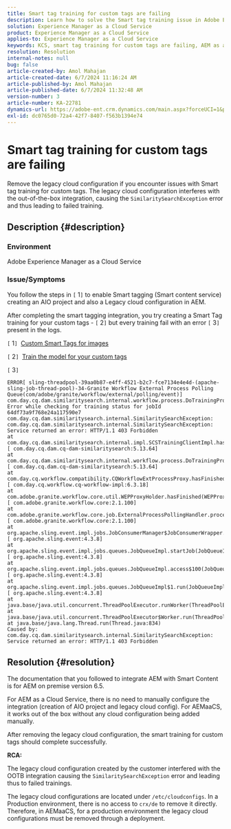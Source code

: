 ```yaml
---
title: Smart tag training for custom tags are failing
description: Learn how to solve the Smart tag training issue in Adobe Experience Manager (AEM) as a Cloud Service.
solution: Experience Manager as a Cloud Service
product: Experience Manager as a Cloud Service
applies-to: Experience Manager as a Cloud Service
keywords: KCS, smart tag training for custom tags are failing, AEM as a Cloud Service, AEMaaCS, Experience Manager
resolution: Resolution
internal-notes: null
bug: false
article-created-by: Amol Mahajan
article-created-date: 6/7/2024 11:16:24 AM
article-published-by: Amol Mahajan
article-published-date: 6/7/2024 11:32:48 AM
version-number: 3
article-number: KA-22781
dynamics-url: https://adobe-ent.crm.dynamics.com/main.aspx?forceUCI=1&pagetype=entityrecord&etn=knowledgearticle&id=c7b9f059-bf24-ef11-840a-000d3a5bee19
exl-id: dc0765d0-72a4-42f7-8407-f563b1394e74
---
```

# Smart tag training for custom tags are failing


Remove the legacy cloud configuration if you encounter issues with Smart tag training for custom tags. The legacy cloud configuration interferes with the out-of-the-box integration, causing the `SimilaritySearchException` error and thus leading to failed training.

## Description {#description}


### Environment

Adobe Experience Manager as a Cloud Service



### Issue/Symptoms

You follow the steps in `[` 1`]`  to enable Smart tagging (Smart content service) creating an AIO project and also a Legacy cloud configuration in AEM.

After completing the smart tagging integration, you try creating a Smart Tag training for your custom tags - `[` 2`]`  but every training fail with an error `[` 3`]`  present in the logs.

`[` 1`]`  [Custom Smart Tags for images](https://experienceleague.adobe.com/docs/experience-manager-learn/assets/metadata/custom-smart-tags.html)

`[` 2`]`  [Train the model for your custom tags](https://experienceleague.adobe.com/docs/experience-manager-cloud-service/content/assets/manage/smart-tags.html#train-model)

`[` 3`]`


```
ERROR[ sling-threadpool-39aa0b87-e4ff-4521-b2c7-fce7134e4e4d-(apache-sling-job-thread-pool)-34-Granite Workflow External Process Polling Queue(com/adobe/granite/workflow/external/polling/event)]  com.day.cq.dam.similaritysearch.internal.workflow.process.DoTrainingProcess Error while checking for training status for jobId 64df73a9f768e24a117590e7
com.day.cq.dam.similaritysearch.internal.SimilaritySearchException: com.day.cq.dam.similaritysearch.internal.SimilaritySearchException: Service returned an error: HTTP/1.1 403 Forbidden
at com.day.cq.dam.similaritysearch.internal.impl.SCSTrainingClientImpl.hasFinishedTraining(SCSTrainingClientImpl.java:203) [ com.day.cq.dam.cq-dam-similaritysearch:5.13.64] 
at com.day.cq.dam.similaritysearch.internal.workflow.process.DoTrainingProcess.hasFinished(DoTrainingProcess.java:95) [ com.day.cq.dam.cq-dam-similaritysearch:5.13.64] 
at com.day.cq.workflow.compatibility.CQWorkflowExtProcessProxy.hasFinished(CQWorkflowExtProcessProxy.java:82) [ com.day.cq.workflow.cq-workflow-impl:6.3.18] 
at com.adobe.granite.workflow.core.util.WEPProxyHolder.hasFinished(WEPProxyHolder.java:46) [ com.adobe.granite.workflow.core:2.1.100] 
at com.adobe.granite.workflow.core.job.ExternalProcessPollingHandler.process(ExternalProcessPollingHandler.java:119) [ com.adobe.granite.workflow.core:2.1.100] 
at org.apache.sling.event.impl.jobs.JobConsumerManager$JobConsumerWrapper.process(JobConsumerManager.java:502) [ org.apache.sling.event:4.3.8] 
at org.apache.sling.event.impl.jobs.queues.JobQueueImpl.startJob(JobQueueImpl.java:351) [ org.apache.sling.event:4.3.8] 
at org.apache.sling.event.impl.jobs.queues.JobQueueImpl.access$100(JobQueueImpl.java:60) [ org.apache.sling.event:4.3.8] 
at org.apache.sling.event.impl.jobs.queues.JobQueueImpl$1.run(JobQueueImpl.java:287) [ org.apache.sling.event:4.3.8] 
at java.base/java.util.concurrent.ThreadPoolExecutor.runWorker(ThreadPoolExecutor.java:1128)
at java.base/java.util.concurrent.ThreadPoolExecutor$Worker.run(ThreadPoolExecutor.java:628)
at java.base/java.lang.Thread.run(Thread.java:834)
Caused by: com.day.cq.dam.similaritysearch.internal.SimilaritySearchException: Service returned an error: HTTP/1.1 403 Forbidden
```



## Resolution {#resolution}


The documentation that you followed to integrate AEM with Smart Content is for AEM on premise version 6.5.

For AEM as a Cloud Service, there is no need to manually configure the integration (creation of AIO project and legacy cloud config). For AEMaaCS, it works out of the box without any cloud configuration being added manually.

After removing the legacy cloud configuration, the smart training for custom tags should complete successfully.

<b>RCA:</b>

The legacy cloud configuration created by the customer interfered with the OOTB integration causing the `SimilaritySearchException` error and leading thus to failed trainings.

The legacy cloud configurations are located under `/etc/cloudconfigs`. In a Production environment, there is no access to `crx/de` to remove it directly. Therefore, in AEMaaCS, for a production environment the legacy cloud configurations must be removed through a deployment.
